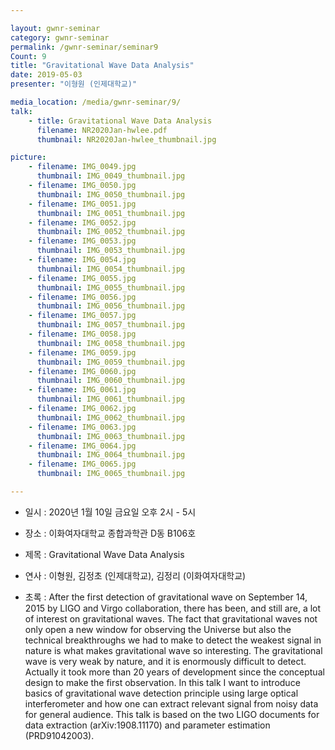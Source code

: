 ```yaml
---

layout: gwnr-seminar
category: gwnr-seminar
permalink: /gwnr-seminar/seminar9
Count: 9
title: "Gravitational Wave Data Analysis"
date: 2019-05-03
presenter: "이형원 (인제대학교)"

media_location: /media/gwnr-seminar/9/
talk: 
    - title: Gravitational Wave Data Analysis 
      filename: NR2020Jan-hwlee.pdf
      thumbnail: NR2020Jan-hwlee_thumbnail.jpg

picture:
    - filename: IMG_0049.jpg
      thumbnail: IMG_0049_thumbnail.jpg
    - filename: IMG_0050.jpg
      thumbnail: IMG_0050_thumbnail.jpg
    - filename: IMG_0051.jpg
      thumbnail: IMG_0051_thumbnail.jpg
    - filename: IMG_0052.jpg
      thumbnail: IMG_0052_thumbnail.jpg
    - filename: IMG_0053.jpg
      thumbnail: IMG_0053_thumbnail.jpg
    - filename: IMG_0054.jpg
      thumbnail: IMG_0054_thumbnail.jpg
    - filename: IMG_0055.jpg
      thumbnail: IMG_0055_thumbnail.jpg
    - filename: IMG_0056.jpg
      thumbnail: IMG_0056_thumbnail.jpg
    - filename: IMG_0057.jpg
      thumbnail: IMG_0057_thumbnail.jpg
    - filename: IMG_0058.jpg
      thumbnail: IMG_0058_thumbnail.jpg
    - filename: IMG_0059.jpg
      thumbnail: IMG_0059_thumbnail.jpg
    - filename: IMG_0060.jpg
      thumbnail: IMG_0060_thumbnail.jpg
    - filename: IMG_0061.jpg
      thumbnail: IMG_0061_thumbnail.jpg
    - filename: IMG_0062.jpg
      thumbnail: IMG_0062_thumbnail.jpg
    - filename: IMG_0063.jpg
      thumbnail: IMG_0063_thumbnail.jpg
    - filename: IMG_0064.jpg
      thumbnail: IMG_0064_thumbnail.jpg
    - filename: IMG_0065.jpg
      thumbnail: IMG_0065_thumbnail.jpg

---
```


* 일시 : 2020년 1월 10일 금요일 오후 2시 - 5시

* 장소 : 이화여자대학교 종합과학관 D동 B106호

* 제목 : Gravitational Wave Data Analysis 

* 연사 : 이형원, 김정초 (인제대학교), 김정리 (이화여자대학교) 

* 초록 : After the first detection of gravitational wave on September 14, 2015 by LIGO and Virgo collaboration, there has been, and still are, a lot of interest on gravitational waves. The fact that gravitational waves not only open a new window for observing the Universe but also the technical breakthroughs we had to make to detect the weakest signal in nature is what makes gravitational wave so interesting. The gravitational wave is very weak by nature, and it is enormously difficult to detect. Actually it took more than 20 years of development since the conceptual design to make the first observation. 
In this talk I want to introduce basics of gravitational wave detection principle using large optical interferometer and how one can extract relevant signal from noisy data for general audience. 
This talk is based on the two LIGO documents for data extraction (arXiv:1908.11170) and parameter estimation (PRD91042003). 
